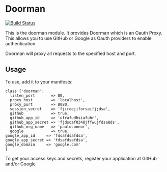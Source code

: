 # Doorman #

[![Build Status](https://travis-ci.org/pauloconnor/pauloconnor-doorman.png)](https://travis-ci.org/pauloconnor/pauloconnor-doorman)

This is the doorman module. It provides Doorman which is an Oauth Proxy. This allows you to use GitHub or Google as Oauth providers to enable authentication.

Doorman will proxy all requests to the specified host and port.

## Usage

To use, add it to your manifests:

	class {'doorman':
	  listen_port       => 80,
	  proxy_host        => 'localhost',
	  proxy_port        => 8080,
	  session_secret    => 'fjiroejiforsaifj;dsa',
	  github            => true,
	  github_app_id     => 'ufrafudhsiafuhr',
	  github_app_secret => 'fjdsoaf0348jffwujfdsa8ds',
	  github_org_name   => 'pauloconnor',
	  google            => true,
  	google_app_id     => 'fdsafdsafdsa',
  	google_app_secret => 'fdsafdsafdsa',
  	google_domain     => 'google.com'
	}

To get your access keys and secrets, register your application at GitHub and/or Google